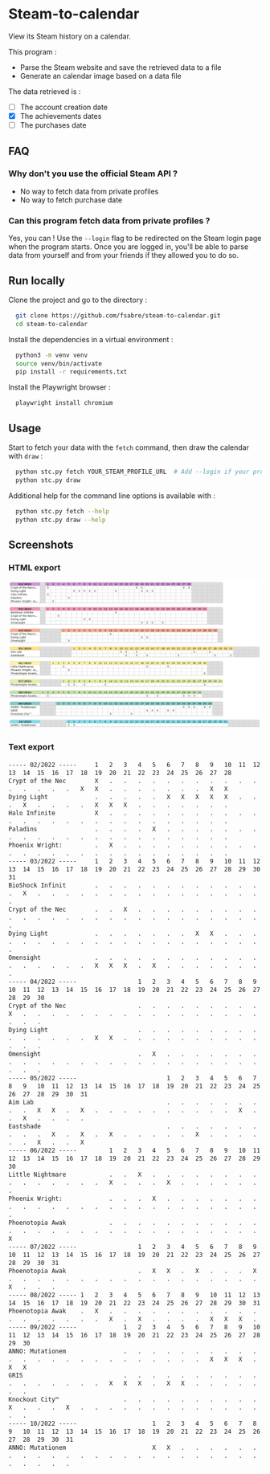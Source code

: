 # Steam-to-calendar

View its Steam history on a calendar.

This program :

- Parse the Steam website and save the retrieved data to a file
- Generate an calendar image based on a data file

The data retrieved is :

- [ ] The account creation date
- [X] The achievements dates
- [ ] The purchases date

## FAQ

### Why don't you use the official Steam API ?

- No way to fetch data from private profiles
- No way to fetch purchase date

### Can this program fetch data from private profiles ?

Yes, you can ! Use the `--login` flag to be redirected on the Steam login page when the program starts. Once you are
logged in, you'll be able to parse data from yourself and from your friends if they allowed you to do so.

## Run locally

Clone the project and go to the directory :

```bash
  git clone https://github.com/fsabre/steam-to-calendar.git
  cd steam-to-calendar
```

Install the dependencies in a virtual environment :

```bash
  python3 -m venv venv
  source venv/bin/activate
  pip install -r requirements.txt
```

Install the Playwright browser :

```bash
  playwright install chromium
```

## Usage

Start to fetch your data with the `fetch` command, then draw the calendar with `draw` :

```bash
  python stc.py fetch YOUR_STEAM_PROFILE_URL  # Add --login if your profile is private
  python stc.py draw
```

Additional help for the command line options is available with :

```bash
  python stc.py fetch --help
  python stc.py draw --help
```

## Screenshots

### HTML export

![Example of HTML export](./img/html-export-example.png "Example of HTML export")

### Text export

```text
----- 02/2022 -----     1   2   3   4   5   6   7   8   9   10  11  12  13  14  15  16  17  18  19  20  21  22  23  24  25  26  27  28                       
Crypt of the Nec        X   .   .   .   .   .   .   .   .   .   .   .   .   .   .   .   .   X   X   .   .   .   .   .   .   .   X   X                        
Dying Light             .   .   .   .   .   X   X   X   X   X   .   .   .   X   .   .   .   .   X   X   X   .   .   .   .   .   .   .                        
Halo Infinite           X   .   .   .   .   .   .   .   .   .   .   .   .   .   .   .   .   .   .   .   .   .   .   .   .   .   .   .                        
Paladins                .   .   .   .   X   .   .   .   .   .   .   .   .   .   .   .   .   .   .   .   .   .   .   .   .   .   .   .                        
Phoenix Wright:         .   X   .   .   .   .   .   .   .   .   .   .   .   .   .   .   .   .   .   .   .   .   .   .   .   .   .   .                        
----- 03/2022 -----     1   2   3   4   5   6   7   8   9   10  11  12  13  14  15  16  17  18  19  20  21  22  23  24  25  26  27  28  29  30  31           
BioShock Infinit        .   .   .   .   .   .   .   .   .   .   .   .   .   X   .   .   .   .   .   .   .   .   .   .   .   .   .   .   .   .   .            
Crypt of the Nec        .   .   X   .   .   .   .   .   .   .   .   .   .   .   .   .   .   .   .   .   .   .   .   .   .   .   .   .   .   .   .            
Dying Light             .   .   .   .   .   .   .   X   X   .   .   .   .   .   .   .   .   .   .   .   .   .   .   .   .   .   .   .   .   .   .            
Omensight               .   .   .   .   .   .   .   .   .   .   .   .   .   .   .   .   .   .   X   X   X   .   X   .   .   .   .   .   .   .   .            
----- 04/2022 -----                 1   2   3   4   5   6   7   8   9   10  11  12  13  14  15  16  17  18  19  20  21  22  23  24  25  26  27  28  29  30   
Crypt of the Nec                    .   .   .   .   .   .   .   .   .   X   .   .   .   .   .   .   .   .   .   .   .   .   .   .   .   .   .   .   .   .    
Dying Light                         .   .   .   .   .   .   .   .   .   .   .   .   .   .   .   X   X   .   .   .   .   .   .   .   .   .   .   .   .   .    
Omensight                           .   X   .   .   .   .   .   .   .   .   .   .   .   .   .   .   .   .   .   .   .   .   .   .   .   .   .   .   .   .    
----- 05/2022 -----                         1   2   3   4   5   6   7   8   9   10  11  12  13  14  15  16  17  18  19  20  21  22  23  24  25  26  27  28  29  30  31                   
Aim Lab                                     .   .   .   .   .   .   .   .   .   X   X   .   X   .   .   .   .   .   .   .   .   .   .   X   .   .   X   .   .   .   .                    
Eastshade                                   .   .   .   .   .   .   .   .   .   .   X   .   X   .   X   .   .   .   .   .   X   .   .   .   .   .   .   X   .   .   X                    
----- 06/2022 -----         1   2   3   4   5   6   7   8   9   10  11  12  13  14  15  16  17  18  19  20  21  22  23  24  25  26  27  28  29  30           
Little Nightmare            .   .   X   .   .   .   .   .   .   .   .   .   .   .   .   .   .   .   X   .   .   .   X   .   .   .   .   .   .   .            
Phoenix Wright:             .   .   .   X   .   .   .   .   .   .   .   .   .   .   .   .   .   .   .   .   .   .   .   .   .   .   .   .   .   .            
Phoenotopia Awak            .   .   .   .   .   .   .   .   .   .   .   .   .   .   .   .   .   .   .   .   .   .   .   .   .   .   .   .   .   X            
----- 07/2022 -----                 1   2   3   4   5   6   7   8   9   10  11  12  13  14  15  16  17  18  19  20  21  22  23  24  25  26  27  28  29  30  31
Phoenotopia Awak                    .   X   X   .   X   .   .   .   X   .   .   .   .   .   .   .   .   .   .   .   .   .   .   .   .   .   .   X   .   .   .
----- 08/2022 ----- 1   2   3   4   5   6   7   8   9   10  11  12  13  14  15  16  17  18  19  20  21  22  23  24  25  26  27  28  29  30  31               
Phoenotopia Awak    .   X   .   .   .   .   .   .   .   .   .   .   .   .   .   .   .   .   .   .   X   .   X   .   .   .   .   X   X   X   .                
----- 09/2022 -----             1   2   3   4   5   6   7   8   9   10  11  12  13  14  15  16  17  18  19  20  21  22  23  24  25  26  27  28  29  30       
ANNO: Mutationem                .   .   .   .   .   .   .   .   .   .   .   .   .   .   .   .   .   .   .   .   .   .   .   .   X   X   X   .   X   X        
GRIS                            .   .   .   .   .   .   .   .   .   .   .   .   .   .   .   .   .   X   X   X   .   X   X   .   .   .   .   .   .   .        
Knockout City™                  .   .   .   .   .   .   .   .   .   .   X   .   .   .   X   .   .   .   .   .   .   .   .   .   .   .   .   .   .   .        
----- 10/2022 -----                     1   2   3   4   5   6   7   8   9   10  11  12  13  14  15  16  17  18  19  20  21  22  23  24  25  26  27  28  29  30  31                       
ANNO: Mutationem                        X   X   .   .   .   .   .   .   .   .   .   .   .   .   .   .   .   .   .   .   .   .   .   .   .   .   .   .   .   .   .          
```
